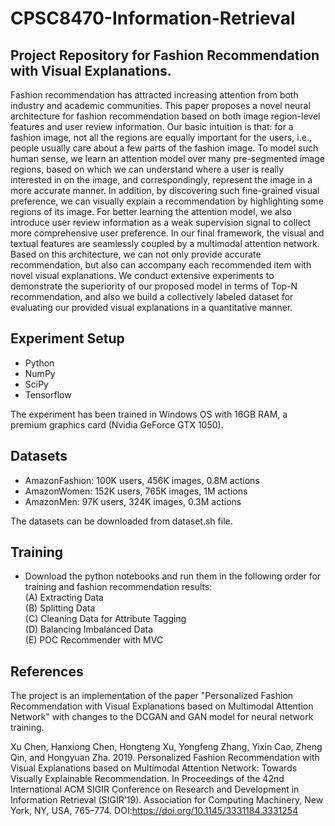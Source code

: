 # CPSC8470-Information-Retrieval
## **Project Repository for Fashion Recommendation with Visual Explanations.**

Fashion recommendation has attracted increasing attention from both industry and academic communities. This paper proposes a novel neural architecture for fashion recommendation based on both image region-level features and user review information. Our basic intuition is that: for a fashion image, not all the regions are equally important for the users, i.e., people usually care about a few parts of the fashion image. To model such human sense, we learn an attention model over many pre-segmented image regions, based on which we can understand where a user is really interested in on the image, and correspondingly, represent the image in a more accurate manner. In addition, by discovering such fine-grained visual preference, we can visually explain a recommendation by highlighting some regions of its image. For better learning the attention model, we also introduce user review information as a weak supervision signal to collect more comprehensive user preference. In our final framework, the visual and textual features are seamlessly coupled by a multimodal attention network. Based on this architecture, we can not only provide accurate recommendation, but also can accompany each recommended item with novel visual explanations. We conduct extensive experiments to demonstrate the superiority of our proposed model in terms of Top-N recommendation, and also we build a collectively labeled dataset for evaluating our provided visual explanations in a quantitative manner.

## Experiment Setup
* Python
* NumPy
* SciPy
* Tensorflow

The experiment has been trained in Windows OS with 16GB RAM, a premium graphics card (Nvidia GeForce GTX 1050).

## Datasets
* AmazonFashion: 100K users, 456K images, 0.8M actions
* AmazonWomen: 152K users, 765K images, 1M actions
* AmazonMen: 97K users, 324K images, 0.3M actions

The datasets can be downloaded from dataset.sh file.

## Training
* Download the python notebooks and run them in the following order for training and fashion recommendation results: <br/>
(A) Extracting Data <br/>
(B) Splitting Data <br/>
(C) Cleaning Data for Attribute Tagging <br/>
(D) Balancing Imbalanced Data <br/>
(E) POC Recommender with MVC <br/>

## References 
The project is an implementation of the paper "Personalized Fashion Recommendation with Visual Explanations based on Multimodal Attention Network" with changes to the DCGAN and GAN model for neural network training.

Xu Chen, Hanxiong Chen, Hongteng Xu, Yongfeng Zhang, Yixin Cao, Zheng Qin, and Hongyuan Zha. 2019. Personalized Fashion Recommendation with Visual Explanations based on Multimodal Attention Network: Towards Visually Explainable Recommendation. In Proceedings of the 42nd International ACM SIGIR Conference on Research and Development in Information Retrieval (SIGIR'19). Association for Computing Machinery, New York, NY, USA, 765–774. DOI:https://doi.org/10.1145/3331184.3331254

